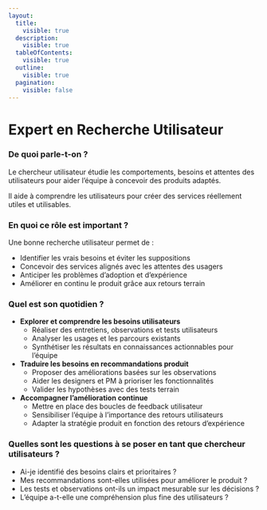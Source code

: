 ```yaml
---
layout:
  title:
    visible: true
  description:
    visible: true
  tableOfContents:
    visible: true
  outline:
    visible: true
  pagination:
    visible: false
---
```


# Expert en Recherche Utilisateur

### De quoi parle-t-on ?

Le chercheur utilisateur étudie les comportements, besoins et attentes des utilisateurs pour aider l’équipe à concevoir des produits adaptés.

Il aide à comprendre les utilisateurs pour créer des services réellement utiles et utilisables.

### En quoi ce rôle est important ?

Une bonne recherche utilisateur permet de :

* Identifier les vrais besoins et éviter les suppositions
* Concevoir des services alignés avec les attentes des usagers
* Anticiper les problèmes d’adoption et d’expérience
* Améliorer en continu le produit grâce aux retours terrain

### Quel est son quotidien ?

* **Explorer et comprendre les besoins utilisateurs**
  * Réaliser des entretiens, observations et tests utilisateurs
  * Analyser les usages et les parcours existants
  * Synthétiser les résultats en connaissances actionnables pour l’équipe
* **Traduire les besoins en recommandations produit**
  * Proposer des améliorations basées sur les observations
  * Aider les designers et PM à prioriser les fonctionnalités
  * Valider les hypothèses avec des tests terrain
* **Accompagner l’amélioration continue**
  * Mettre en place des boucles de feedback utilisateur
  * Sensibiliser l’équipe à l’importance des retours utilisateurs
  * Adapter la stratégie produit en fonction des retours d’expérience

### Quelles sont les questions à se poser en tant que chercheur utilisateurs ?

* Ai-je identifié des besoins clairs et prioritaires ?
* Mes recommandations sont-elles utilisées pour améliorer le produit ?
* Les tests et observations ont-ils un impact mesurable sur les décisions ?
* L’équipe a-t-elle une compréhension plus fine des utilisateurs ?
